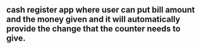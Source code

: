 ## cash register app where user can put bill amount and the money given and it will automatically provide the change that the counter needs to give.